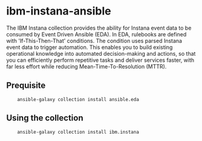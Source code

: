 # ibm-instana-ansible

The IBM Instana collection provides the ability for Instana event data to be consumed by Event Driven Ansible (EDA). In EDA, rulebooks are defined with 'If-This-Then-That' conditions. The condition uses parsed Instana event data to trigger automation. This enables you to build existing operational knowledge into automated decision-making and actions, so that you can efficiently perform repetitive tasks and deliver services faster, with far less effort while reducing Mean-Time-To-Resolution (MTTR).

## Prequisite 

```
    ansible-galaxy collection install ansible.eda
```

## Using the collection

```
    ansible-galaxy collection install ibm.instana
```
